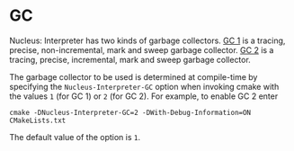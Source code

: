 # GC
Nucleus: Interpreter has two kinds of garbage collectors. [GC 1](GC1.md) is a tracing, precise, non-incremental, mark
and sweep garbage collector. [GC 2](GC2.md) is a tracing, precise, incremental, mark and sweep garbage collector.

The garbage collector to be used is determined at compile-time by specifying the `Nucleus-Interpreter-GC` option
when invoking cmake with the values `1` (for GC 1) or `2` (for GC 2). For example, to enable GC 2 enter

```
cmake -DNucleus-Interpreter-GC=2 -DWith-Debug-Information=ON CMakeLists.txt
```

The default value of the option is `1`.
